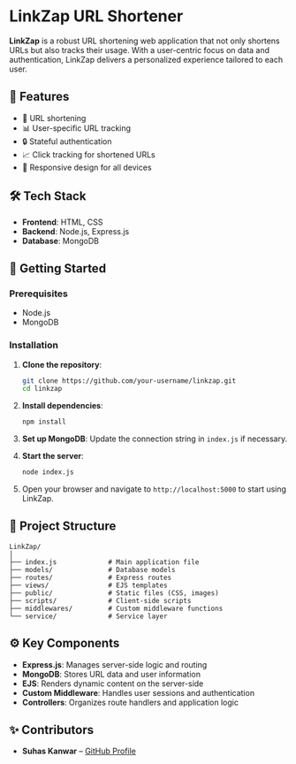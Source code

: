 # LinkZap URL Shortener

**LinkZap** is a robust URL shortening web application that not only shortens URLs but also tracks their usage. With a user-centric focus on data and authentication, LinkZap delivers a personalized experience tailored to each user.

## 🚀 Features

- 🔗 URL shortening
- 📊 User-specific URL tracking
- 🔒 Stateful authentication
- 📈 Click tracking for shortened URLs
- 📱 Responsive design for all devices

## 🛠 Tech Stack

- **Frontend**: HTML, CSS
- **Backend**: Node.js, Express.js
- **Database**: MongoDB

## 📝 Getting Started

### Prerequisites

- Node.js
- MongoDB

### Installation

1. **Clone the repository**:
   ```bash
   git clone https://github.com/your-username/linkzap.git
   cd linkzap
   ```

2. **Install dependencies**:
   ```bash
   npm install
   ```

3. **Set up MongoDB**: Update the connection string in `index.js` if necessary.

4. **Start the server**:
   ```bash
   node index.js
   ```

5. Open your browser and navigate to `http://localhost:5000` to start using LinkZap.

## 📂 Project Structure

```
LinkZap/
│
├── index.js             # Main application file
├── models/              # Database models
├── routes/              # Express routes
├── views/               # EJS templates
├── public/              # Static files (CSS, images)
├── scripts/             # Client-side scripts
├── middlewares/         # Custom middleware functions
└── service/             # Service layer
```

## ⚙️ Key Components

- **Express.js**: Manages server-side logic and routing
- **MongoDB**: Stores URL data and user information
- **EJS**: Renders dynamic content on the server-side
- **Custom Middleware**: Handles user sessions and authentication
- **Controllers**: Organizes route handlers and application logic

## ✨ Contributors

- **Suhas Kanwar** – [GitHub Profile](https://github.com/SuhasKanwar)
